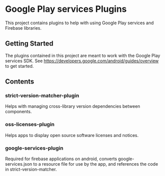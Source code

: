 # Google Play services Plugins

This project contains plugins to help with using Google Play services and
Firebase libraries.

## Getting Started

The plugins contained in this project are meant to work with the Google Play
services SDK.  See https://developers.google.com/android/guides/overview to
get started.

## Contents

### strict-version-matcher-plugin

Helps with managing cross-library version dependencies between components.

### oss-licenses-plugin

Helps apps to display open source software licenses and notices.


### google-services-plugin

Required for firebase applications on android, converts google-services.json to a resource file for use by the app, and references the code in strict-version-matcher.


